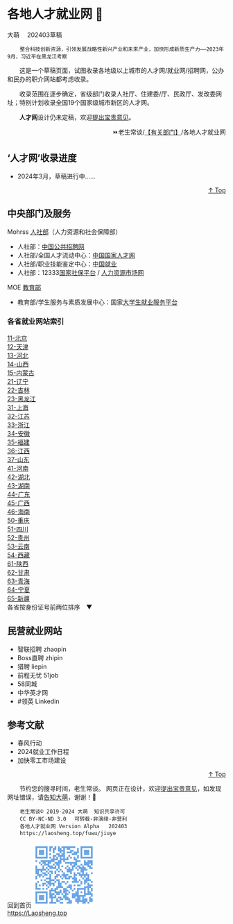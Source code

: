 各地人才就业网 👔
=================
大萌　	202403草稿	<base target="_blank">

		整合科技创新资源，引领发展战略性新兴产业和未来产业，加快形成新质生产力——2023年9月，习近平在黑龙江考察

　　这是一个草稿页面，试图收录各地级以上城市的人才网/就业网/招聘网，公办和民办的职介网站都考虑收录。

　　收录范围在逐步确定，省级部门收录人社厅、住建委/厅、民政厅、发改委网址；特别计划收录全国19个国家级城市新区的人才网。

　　**人才网**设计仍未定稿，欢迎<a href="https://xoyondo.com/mb/yY8PqZMjKUgdcpn">提出宝贵意见</a>。

<div align="right">
⏩老生常谈/<a href="https://Laosheng.top/fuwu" target="_top">【有关部门】</a>/各地人才就业网
</div>

‘人才网’收录进度
----------------


+	2024年3月，草稿进行中……



<div id="tupu" align="right"><a href="#tupu" target="_top">↑ Top</a></div>


中央部门及服务
---------------

Mohrss [人社部](http://www.mohrss.gov.cn)（人力资源和社会保障部）


*	人社部：[中国公共招聘网](http://job.mohrss.gov.cn)
*	人社部/全国人才流动中心：[中国国家人才网](https://newjobs.com.cn)
*	人社部/职业技能鉴定中心：[中国就业](http://chinajob.mohrss.gov.cn/bmfw/wsbl/)
*	人社部：12333[国家社保平台](https://si.12333.gov.cn) / [人力资源市场网](https://chrm.mohrss.gov.cn/流动人员人事档案管理服务机构信息/)


MOE [教育部](http://www.moe.gov.cn)
*	教育部/学生服务与素质发展中心：国家[大学生就业服务平台](https://job.ncss.cn/student/24365)


<h3 id="mulu">各省就业网站索引</h3>

<a href="#11" target="_top">11-北京</a>	
<a href="#12" target="_top">12-天津</a>	
<a href="#13" target="_top">13-河北</a>	
<a href="#14" target="_top">14-山西</a>	
<a href="#15" target="_top">15-内蒙古</a>	
<a href="#21" target="_top">21-辽宁</a>	
<a href="#22" target="_top">22-吉林</a>	
<a href="#23" target="_top">23-黑龙江</a>	
<a href="#31" target="_top">31-上海</a>	
<a href="#32" target="_top">32-江苏</a>	
<a href="#33" target="_top">33-浙江</a>	
<a href="#34" target="_top">34-安徽</a>	
<a href="#35" target="_top">35-福建</a>	
<a href="#36" target="_top">36-江西</a>	
<a href="#37" target="_top">37-山东</a>	
<a href="#41" target="_top">41-河南</a>	
<a href="#42" target="_top">42-湖北</a>	
<a href="#43" target="_top">43-湖南</a>	
<a href="#44" target="_top">44-广东</a>	
<a href="#45" target="_top">45-广西</a>	
<a href="#46" target="_top">46-海南</a>	
<a href="#50" target="_top">50-重庆</a>	
<a href="#51" target="_top">51-四川</a>	
<a href="#52" target="_top">52-贵州</a>	
<a href="#53" target="_top">53-云南</a>	
<a href="#54" target="_top">54-西藏</a>	
<a href="#61" target="_top">61-陕西</a>	
<a href="#62" target="_top">62-甘肃</a>	
<a href="#63" target="_top">63-青海</a>	
<a href="#64" target="_top">64-宁夏</a>	
<a href="#65" target="_top">65-新疆</a>	
各省按身份证号前两位排序　▼





民营就业网站
------------


*	智联招聘 zhaopin
*	Boss直聘 zhipin
*	猎聘 liepin
*	前程无忧 51job
*	58同城 
*	中华英才网
*	#领英 Linkedin



参考文献
--------

*	春风行动
*	2024就业工作日程
*	加快零工市场建设





<div align="right"><a href="#" target="_top">↑ Top</a></div>

　　节约您的搜寻时间，老生常谈。 网页正在设计，欢迎<a href="https://laosheng.top/c/author">提出宝贵意见</a>，如发现网址错误，请[告知大萌](https://xoyondo.com/ap/HPr7pBG7mOPIUGZ)，谢谢！🙇

```
	老生常谈© 2019-2024 大萌  知识共享许可
	CC BY-NC-ND 3.0 　可转载-非演绎-非营利
	各地人才就业网 Version Alpha	202403
	https://laosheng.top/fuwu/jiuye
```


回到首页<a href=".." title="返回老生常谈首页"><img src="../indexQR-Blue.png" /></a>  
https://Laosheng.top  
